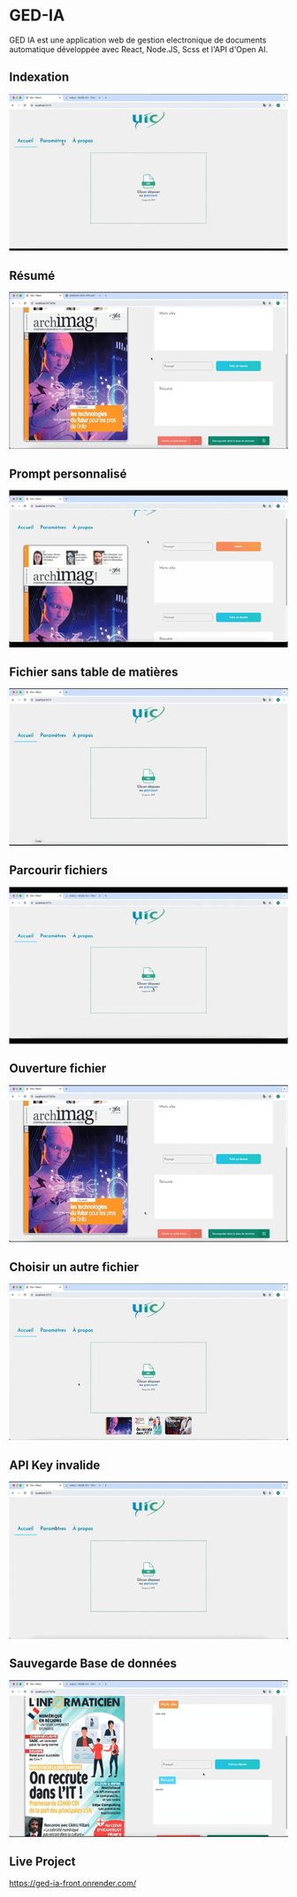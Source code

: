 # GED-IA
GED IA est une application web de gestion electronique de documents automatique développée avec React, Node.JS, Scss et l'API d'Open AI. 

## Indexation
![](docs/Demos/indexation.gif)

## Résumé
![](docs/Demos/resume.gif)

## Prompt personnalisé
![](docs/Demos/prompt.gif)

## Fichier sans table de matières
![](docs/Demos/tdm.gif)

## Parcourir fichiers
![](docs/Demos/parcourir.gif)

## Ouverture fichier
![](docs/Demos/ouverture.gif)

## Choisir un autre fichier 
![](docs/Demos/autre_fichier.gif)

## API Key invalide 
![](docs/Demos/apikey.gif)

## Sauvegarde Base de données
![](docs/Demos/successDB.gif)

## Live Project 
https://ged-ia-front.onrender.com/
